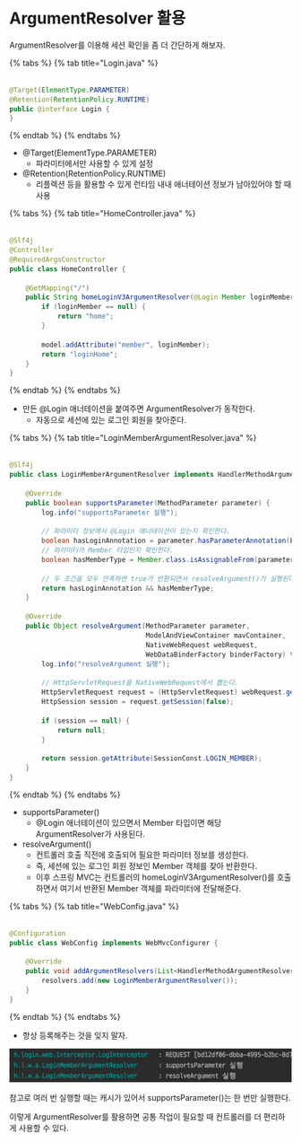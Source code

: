 # ArgumentResolver 활용

ArgumentResolver를 이용해 세션 확인을 좀 더 간단하게 해보자.

{% tabs %} {% tab title="Login.java" %}

```java

@Target(ElementType.PARAMETER)
@Retention(RetentionPolicy.RUNTIME)
public @interface Login {
}
```

{% endtab %} {% endtabs %}

- @Target(ElementType.PARAMETER)
    - 파라미터에서만 사용할 수 있게 설정
- @Retention(RetentionPolicy.RUNTIME)
    - 리플렉션 등을 활용할 수 있게 런타임 내내 애너테이션 정보가 남아있어야 할 때 사용

{% tabs %} {% tab title="HomeController.java" %}

```java

@Slf4j
@Controller
@RequiredArgsConstructor
public class HomeController {

    @GetMapping("/")
    public String homeLoginV3ArgumentResolver(@Login Member loginMember, Model model) {
        if (loginMember == null) {
            return "home";
        }

        model.addAttribute("member", loginMember);
        return "loginHome";
    }
}
```

{% endtab %} {% endtabs %}

- 만든 @Login 애너테이션을 붙여주면 ArgumentResolver가 동작한다.
    - 자동으로 세션에 있는 로그인 회원을 찾아준다.

{% tabs %} {% tab title="LoginMemberArgumentResolver.java" %}

```java

@Slf4j
public class LoginMemberArgumentResolver implements HandlerMethodArgumentResolver {

    @Override
    public boolean supportsParameter(MethodParameter parameter) {
        log.info("supportsParameter 실행");

        // 파라미터 정보에서 @Login 애너테이션이 있는지 확인한다.
        boolean hasLoginAnnotation = parameter.hasParameterAnnotation(Login.class);
        // 파라미터가 Member 타입인지 확인한다.
        boolean hasMemberType = Member.class.isAssignableFrom(parameter.getParameterType());

        // 두 조건을 모두 만족하면 true가 반환되면서 resolveArgument()가 실행된다.
        return hasLoginAnnotation && hasMemberType;
    }

    @Override
    public Object resolveArgument(MethodParameter parameter,
                                  ModelAndViewContainer mavContainer,
                                  NativeWebRequest webRequest,
                                  WebDataBinderFactory binderFactory) throws Exception {
        log.info("resolveArgument 실행");

        // HttpServletRequest을 NativeWebRequest에서 뽑는다.
        HttpServletRequest request = (HttpServletRequest) webRequest.getNativeRequest();
        HttpSession session = request.getSession(false);

        if (session == null) {
            return null;
        }

        return session.getAttribute(SessionConst.LOGIN_MEMBER);
    }
}
```

{% endtab %} {% endtabs %}

- supportsParameter()
    - @Login 애너테이션이 있으면서 Member 타입이면 해당 ArgumentResolver가 사용된다.
- resolveArgument()
    - 컨트롤러 호출 직전에 호출되어 필요한 파라미터 정보를 생성한다.
    - 즉, 세션에 있는 로그인 회원 정보인 Member 객체를 찾아 반환한다.
    - 이후 스프링 MVC는 컨트롤러의 homeLoginV3ArgumentResolver()를 호출하면서 여기서 반환된 Member 객체를 파라미터에 전달해준다.

{% tabs %} {% tab title="WebConfig.java" %}

```java

@Configuration
public class WebConfig implements WebMvcConfigurer {

    @Override
    public void addArgumentResolvers(List<HandlerMethodArgumentResolver> resolvers) {
        resolvers.add(new LoginMemberArgumentResolver());
    }
}
```

{% endtab %} {% endtabs %}

- 항상 등록해주는 것을 잊지 말자.

![](../../.gitbook/assets/kimyounghan-spring-mvc/11/screenshot%202022-03-13%20오후%206.21.16.png)

참고로 여러 번 실행할 때는 캐시가 있어서 supportsParameter()는 한 번만 실행한다.

이렇게 ArgumentResolver를 활용하면 공통 작업이 필요할 때 컨트롤러를 더 편리하게 사용할 수 있다.
